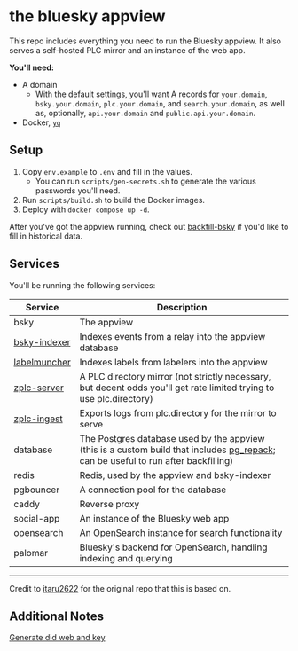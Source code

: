 # the bluesky appview

This repo includes everything you need to run the Bluesky appview. It also serves a self-hosted PLC mirror and an instance of the web app.

**You'll need:**
- A domain
	- With the default settings, you'll want A records for `your.domain`, `bsky.your.domain`, `plc.your.domain`, and `search.your.domain`, as well as, optionally, `api.your.domain` and `public.api.your.domain`.
- Docker, [`yq`](https://github.com/mikefarah/yq/#install)

## Setup
1. Copy `env.example` to `.env` and fill in the values.
    - You can run `scripts/gen-secrets.sh` to generate the various passwords you'll need.
2. Run `scripts/build.sh` to build the Docker images.
3. Deploy with `docker compose up -d`.


After you've got the appview running, check out [backfill-bsky](https://github.com/zeppelin-social/backfill-bsky) if you'd like to fill in historical data.

## Services

You'll be running the following services:

| Service                                                                       | Description                                                                                                                                                              |
|-------------------------------------------------------------------------------|--------------------------------------------------------------------------------------------------------------------------------------------------------------------------|
| bsky                                                                          | The appview                                                                                                                                                              |
| [bsky-indexer](https://github.com/zeppelin-social/bsky-indexer)               | Indexes events from a relay into the appview database                                                                                                                    |
| [labelmuncher](https://github.com/zeppelin-social/labelmuncher)               | Indexes labels from labelers into the appview                                                                                                                            |
| [zplc-server](https://github.com/char/zplc-server/blob/main/src/serve-plc.ts) | A PLC directory mirror (not strictly necessary, but decent odds you'll get rate limited trying to use plc.directory)                                                     |
| [zplc-ingest](https://github.com/char/zplc-server/blob/main/src/ingest.ts)    | Exports logs from plc.directory for the mirror to serve                                                                                                                  |
| database                                                                      | The Postgres database used by the appview (this is a custom build that includes [pg_repack](https://github.com/reorg/pg_repack); can be useful to run after backfilling) |
| redis                                                                         | Redis, used by the appview and bsky-indexer                                                                                                                              |
| pgbouncer                                                                     | A connection pool for the database                                                                                                                                       |
| caddy                                                                         | Reverse proxy                                                                                                                                                            |
| social-app                                                                    | An instance of the Bluesky web app
| opensearch                                                                    | An OpenSearch instance for search functionality
| palomar                                                                       | Bluesky's backend for OpenSearch, handling indexing and querying

---

Credit to [itaru2622](https://github.com/itaru2622/bluesky-selfhost-env) for the original repo that this is based on.


## Additional Notes

[Generate did web and key](https://blog.smokesignal.events/posts/3lwopvsmtx22a-creating-a-did-method-web-identity-for-atprotocol)